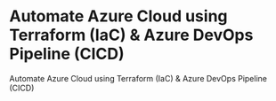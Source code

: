 # Automate Azure Cloud using Terraform (IaC) & Azure DevOps Pipeline (CICD)
Automate Azure Cloud using Terraform (IaC) & Azure DevOps Pipeline (CICD)
